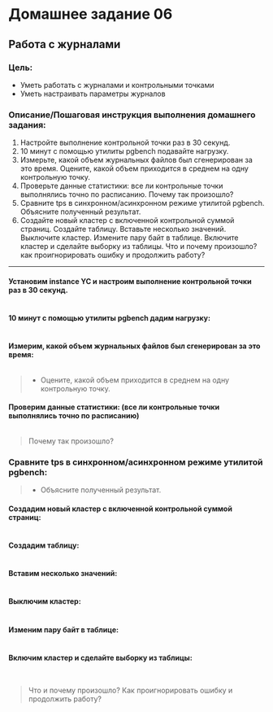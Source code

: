 # Домашнее задание 06
## Работа с журналами

### Цель:
* Уметь работать с журналами и контрольными точками
* Уметь настраивать параметры журналов

### Описание/Пошаговая инструкция выполнения домашнего задания:
1. Настройте выполнение контрольной точки раз в 30 секунд.
2. 10 минут c помощью утилиты pgbench подавайте нагрузку.
3. Измерьте, какой объем журнальных файлов был сгенерирован за это время. Оцените, какой объем приходится в среднем на одну контрольную точку.
4. Проверьте данные статистики: все ли контрольные точки выполнялись точно по расписанию. Почему так произошло?
5. Сравните tps в синхронном/асинхронном режиме утилитой pgbench. Объясните полученный результат.
6. Создайте новый кластер с включенной контрольной суммой страниц. Создайте таблицу. Вставьте несколько значений. Выключите кластер. Измените пару байт в таблице. Включите кластер и сделайте выборку из таблицы. Что и почему произошло? как проигнорировать ошибку и продолжить работу?
---
#### Установим instance YC и настроим выполнение контрольной точки раз в 30 секунд.
````shell

````
#### 10 минут c помощью утилиты **pgbench** дадим нагрузку:
````shell

````

#### Измерим, какой объем журнальных файлов был сгенерирован за это время:
```shell

```
> - Оцените, какой объем приходится в среднем на одну контрольную точку.
>>

#### Проверим данные статистики: (все ли контрольные точки выполнялись точно по расписанию) 
```shell

```
> Почему так произошло?
> >
### Сравните **tps** в синхронном/асинхронном режиме утилитой **pgbench**:
> - Объясните полученный результат.
> >

#### Создадим новый кластер с включенной контрольной суммой страниц: 
```shell

```
#### Создадим таблицу:
```postgresql

```
#### Вставим несколько значений: 
```postgresql

```
#### Выключим кластер:
```shell

```
#### Изменим пару байт в таблице: 
```shell

```
#### Включим кластер и сделайте выборку из таблицы:
```shell

```
```postgresql

```
> Что и почему произошло? Как проигнорировать ошибку и продолжить работу?
>> 
```shell

```
